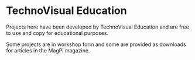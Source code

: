 # TechnoVisual Education

Projects here have been developed by TechnoVisual Education and are free to use and copy for educational purposes.

Some projects are in workshop form and some are provided as downloads for articles in the MagPi magazine.
